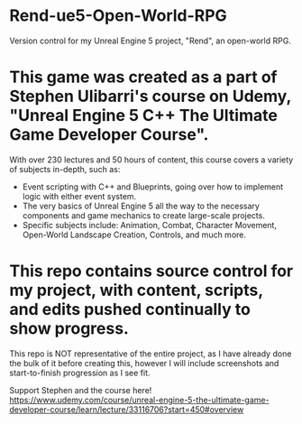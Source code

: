 # Rend-ue5-Open-World-RPG
Version control for my Unreal Engine 5 project, "Rend", an open-world RPG.

# This game was created as a part of Stephen Ulibarri's course on Udemy, "Unreal Engine 5 C++ The Ultimate Game Developer Course".
 With over 230 lectures and 50 hours of content, this course covers a variety of subjects in-depth, such as: 
- Event scripting with C++ and Blueprints, going over how to implement logic with either event system.
- The very basics of Unreal Engine 5 all the way to the necessary components and game mechanics to create large-scale projects.
- Specific subjects include: Animation, Combat, Character Movement, Open-World Landscape Creation, Controls, and much more.

# This repo contains source control for my project, with content, scripts, and edits pushed continually to show progress. 
 This repo is NOT representative of the entire project, as I have already done the bulk of it before creating this, however I will include screenshots and start-to-finish progression as I see fit.

 Support Stephen and the course here! https://www.udemy.com/course/unreal-engine-5-the-ultimate-game-developer-course/learn/lecture/33116706?start=450#overview
